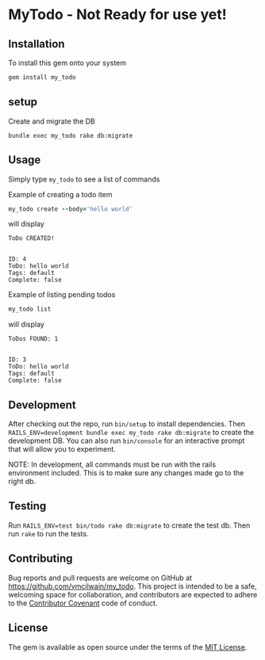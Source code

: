 # MyTodo - Not Ready for use yet!

## Installation

To install this gem onto your system

```ruby
gem install my_todo
```

## setup
Create and migrate the DB

`bundle exec my_todo rake db:migrate`

## Usage
Simply type `my_todo` to see a list of commands

Example of creating a todo item

```ruby
my_todo create --body='hello world'
```
will display

```
ToDo CREATED!


ID: 4
ToDo: hello world
Tags: default
Complete: false
```

Example of listing pending todos

```ruby
my_todo list
```

will display

```
ToDos FOUND: 1


ID: 3
ToDo: hello world
Tags: default
Complete: false
```

## Development

After checking out the repo, run `bin/setup` to install dependencies. Then `RAILS_ENV=development bundle exec my_todo rake db:migrate` to create the development DB. You can also run `bin/console` for an interactive prompt that will allow you to experiment.

NOTE: In development, all commands must be run with the rails environment included. This is to make sure any changes made go to the right db.

## Testing

Run `RAILS_ENV=test bin/todo rake db:migrate` to create the test db. Then run `rake` to run the tests.

## Contributing

Bug reports and pull requests are welcome on GitHub at https://github.com/vmcilwain/my_todo. This project is intended to be a safe, welcoming space for collaboration, and contributors are expected to adhere to the [Contributor Covenant](http://contributor-covenant.org) code of conduct.

## License

The gem is available as open source under the terms of the [MIT License](http://opensource.org/licenses/MIT).
